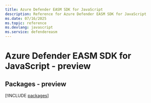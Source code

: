 ```yaml
---
title: Azure Defender EASM SDK for JavaScript
description: Reference for Azure Defender EASM SDK for JavaScript
ms.date: 07/16/2025
ms.topic: reference
ms.devlang: javascript
ms.service: defendereasm
---
```

# Azure Defender EASM SDK for JavaScript - preview
## Packages - preview
[!INCLUDE [packages](defender-easm-index.md)]